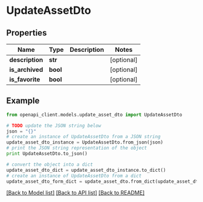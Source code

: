 # UpdateAssetDto


## Properties
Name | Type | Description | Notes
------------ | ------------- | ------------- | -------------
**description** | **str** |  | [optional] 
**is_archived** | **bool** |  | [optional] 
**is_favorite** | **bool** |  | [optional] 

## Example

```python
from openapi_client.models.update_asset_dto import UpdateAssetDto

# TODO update the JSON string below
json = "{}"
# create an instance of UpdateAssetDto from a JSON string
update_asset_dto_instance = UpdateAssetDto.from_json(json)
# print the JSON string representation of the object
print UpdateAssetDto.to_json()

# convert the object into a dict
update_asset_dto_dict = update_asset_dto_instance.to_dict()
# create an instance of UpdateAssetDto from a dict
update_asset_dto_form_dict = update_asset_dto.from_dict(update_asset_dto_dict)
```
[[Back to Model list]](../README.md#documentation-for-models) [[Back to API list]](../README.md#documentation-for-api-endpoints) [[Back to README]](../README.md)


